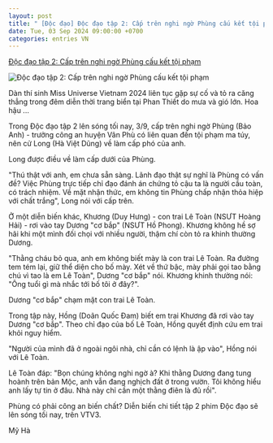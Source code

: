 ```yaml
---
layout: post
title: " [Độc đạo] Độc đạo tập 2: Cấp trên nghi ngờ Phùng cấu kết tội phạm"
date: Tue, 03 Sep 2024 09:00:00 +0700
categories: entries VN
---
```

[Độc đạo tập 2: Cấp trên nghi ngờ Phùng cấu kết tội phạm](https://vietnamnet.vn/doc-dao-tap-2-cap-tren-nghi-ngo-phung-cau-ket-toi-pham-2318061.html)

![Độc đạo tập 2: Cấp trên nghi ngờ Phùng cấu kết tội phạm](https://static-images.vnncdn.net/vps_images_publish/000001/000003/2024/9/3/doc-dao-tap-2-cap-tren-nghi-ngo-phung-cau-ket-toi-pham-1516.jpg?width=0&s=2QL7bUp5Aq9PVTg29XLCQg)

Dàn thí sinh Miss Universe Vietnam 2024 liên tục gặp sự cố và tỏ ra căng thẳng trong đêm diễn thời trang biển tại Phan Thiết do mưa và gió lớn. Hoa hậu ...

Trong Độc đạo tập 2 lên sóng tối nay, 3/9, cấp trên nghi ngờ Phùng (Bảo Anh) - trưởng công an huyện Vân Phù có liên quan đến tội phạm ma túy, nên cử Long (Hà Việt Dũng) về làm cấp phó của anh.

Long được điều về làm cấp dưới của Phùng.

"Thú thật với anh, em chưa sẵn sàng. Lãnh đạo thật sự nghĩ là Phùng có vấn đề? Việc Phùng trực tiếp chỉ đạo đánh án chứng tỏ cậu ta là người cầu toàn, có trách nhiệm. Về mặt nhận thức, em không tin Phùng chấp nhận thỏa hiệp với chất trắng", Long nói với cấp trên.

Ở một diễn biến khác, Khương (Duy Hưng) - con trai Lê Toàn (NSƯT Hoàng Hải) - rơi vào tay Dương "cơ bắp" (NSƯT Hồ Phong). Khương không hề sợ hãi khi một mình đối chọi với nhiều người, thậm chí còn tỏ ra khinh thường Dương.

"Thằng cháu bỏ qua, anh em không biết mày là con trai Lê Toàn. Ra đường tem tém lại, giữ thể diện cho bố mày. Xét về thứ bậc, mày phải gọi tao bằng chú vì tao là em Lê Toàn", Dương "cơ bắp" nói. Khương khinh thường nói: "Ông tuổi gì mà nhắc tới bố tôi ở đây?".

Dương "cơ bắp" chạm mặt con trai Lê Toàn.

Trong tập này, Hồng (Doãn Quốc Đam) biết em trai Khương đã rơi vào tay Dương "cơ bắp". Theo chỉ đạo của bố Lê Toàn, Hồng quyết định cứu em trai khỏi nguy hiểm.

"Người của mình đã ở ngoài ngôi nhà, chỉ cần có lệnh là ập vào", Hồng nói với Lê Toàn.

Lê Toàn đáp: "Bọn chúng không nghi ngờ à? Khi thằng Dương đang tung hoành trên bản Mộc, anh vẫn đang nghịch đất ở trong vườn. Tôi không hiểu anh lấy tự tin ở đâu. Nhà này chỉ cần một thằng điên là đủ rồi".

Phùng có phải công an biến chất? Diễn biến chi tiết tập 2 phim Độc đạo sẽ lên sóng tối nay, trên VTV3.

Mỹ Hà


